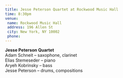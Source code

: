 ```yaml
---
title: Jesse Peterson Quartet at Rockwood Music Hall
time: 8:30pm
venue:
 name: Rockwood Music Hall
 address: 196 Allen St
 city: New York, NY 10002
 phone:
---
```

**Jesse Peterson Quartet**  
Adam Schneit – saxophone, clarinet  
Elias Stemeseder – piano  
Aryeh Kobrinsky – bass  
Jesse Peterson – drums, compositions

